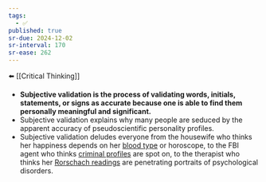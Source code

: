 ```yaml
---
tags:
  - ✅
published: true
sr-due: 2024-12-02
sr-interval: 170
sr-ease: 262
---
```

⬅️ [[Critical Thinking]]

- **Subjective validation is the process of validating words, initials, statements, or signs as accurate because one is able to find them personally meaningful and significant.**
- Subjective validation explains why many people are seduced by the apparent accuracy of pseudoscientific personality profiles.
- Subjective validation deludes everyone from the housewife who thinks her happiness depends on her [blood type](http://en.wikipedia.org/wiki/Japanese_blood_type_theory_of_personality) or horoscope, to the FBI agent who thinks [criminal profiles](http://skepdic.com/profiling.html) are spot on, to the therapist who thinks her [Rorschach readings](http://www.csicop.org/si/2003-07/rorschach.html) are penetrating portraits of psychological disorders.